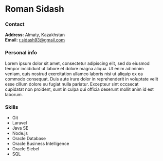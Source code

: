 # Roman Sidash

### Contact
**Address:**
Almaty, Kazakhstan\
**Email:**
r.sidash93@gmail.com

### Personal info
Lorem ipsum dolor sit amet, consectetur adipiscing elit, sed do eiusmod tempor incididunt ut labore et dolore magna aliqua. Ut enim ad minim veniam, quis nostrud exercitation ullamco laboris nisi ut aliquip ex ea commodo consequat. Duis aute irure dolor in reprehenderit in voluptate velit esse cillum dolore eu fugiat nulla pariatur. Excepteur sint occaecat cupidatat non proident, sunt in culpa qui officia deserunt mollit anim id est laborum.

### Skills
- Git
- Laravel
- Java SE
- Node.js
- Oracle Database
- Oracle Business Intelligence
- Oracle Siebel
- SQL